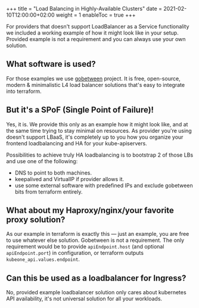 +++
title = "Load Balancing in Highly-Available Clusters"
date = 2021-02-10T12:00:00+02:00
weight = 1
enableToc = true
+++

For providers that doesn't support LoadBalancer as a Service functionality we
included a working example of how it might look like in your setup. Provided
example is not a requirement and you can always use your own solution.

## What software is used?

For those examples we use [gobetween][gobetween] project. It is free, open-source,
modern & minimalistic L4 load balancer solutions that's easy to integrate into
terraform.

## But it's a SPoF (Single Point of Failure)!

Yes, it is. We provide this only as an example how it might look like, and at
the same time trying to stay minimal on resources. As provider you're using
doesn't support LBaaS, it's completely up to you how you organize your frontend
loadbalancing and HA for your kube-apiservers.

Possibilities to achieve truly HA loadbalancing is to bootstrap 2 of those LBs
and use one of the following:
* DNS to point to both machines.
* keepalived and VirtualIP if provider allows it.
* use some external software with predefined IPs and exclude gobetween bits from
  terraform entirely.

## What about my Haproxy/nginx/your favorite proxy solution?

As our example in terraform is exactly this — just an example, you are free to
use whatever else solution. Gobetween is not a requirement. The only requirement
would be to provide `apiEndpoint.host` (and optional `apiEndpoint.port`) in
configuration, or terraform outputs `kubeone_api.values.endpoint`.

## Can this be used as a loadbalancer for Ingress?

No, provided example loadbalancer solution only cares about kubernetes API
availability, it's not universal solution for all your workloads.

[gobetween]: http://gobetween.io
